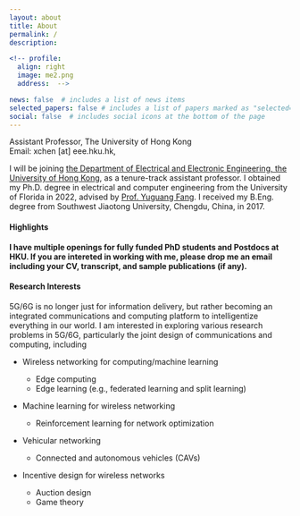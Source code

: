 ```yaml
---
layout: about
title: About
permalink: /
description: 

<!-- profile:
  align: right
  image: me2.png
  address:  -->

news: false  # includes a list of news items
selected_papers: false # includes a list of papers marked as "selected={true}"
social: false  # includes social icons at the bottom of the page
---
```


Assistant Professor, The University of Hong Kong<br>
Email: xchen [at] eee.hku.hk,

<!-- Assistant Professor, The University of Hong Kong<br>
Building 2, No. 5 Danling Street, Haidian District, Beijing, China<br>
jindongwang [at] outlook.com, jindong.wang [at] microsoft.com<br>
[Google scholar](https://scholar.google.com/citations?user=hBZ_tKsAAAAJ) | [Github](https://github.com/jindongwang) | [DBLP](https://dblp.org/pid/19/2969-1.html) || [Zhihu](https://www.zhihu.com/people/jindongwang) | [Weibo](http://www.weibo.com/wjdbr) | [Wechat](http://jd92.wang/assets/image/wechat_public_account.jpg) | [Bilibili](https://space.bilibili.com/477087194) || [Resume](http://jd92.wang/assets/files/../../../../../assets/files/cv_jindongwang_cn-eng.pdf) -->

I will be joining [the Department of Electrical and Electronic Engineering, the University of Hong Kong](https://www.eee.hku.hk/), as a tenure-track assistant professor. I obtained my Ph.D. degree in electrical and computer engineering from the University of Florida in 2022, advised by [Prof. Yuguang Fang](http://www.fang.ece.ufl.edu/). I received my B.Eng. degree from Southwest Jiaotong University, Chengdu, China, in 2017.

#### Highlights ####

**<span style="background-color: #FFFF00"> </span> I have multiple openings for fully funded PhD students and Postdocs at HKU.  If you are intereted in working with me, please drop me an email including your CV, transcript, and sample publications (if any). </span>**

#### Research Interests ####

5G/6G is no longer just for information delivery, but rather becoming an integrated communications and computing platform to intelligentize everything in our world. I am interested in exploring various research problems in 5G/6G, particularly the joint design of communications and computing, including

- Wireless networking for computing/machine learning
  - Edge computing
  - Edge learning (e.g., federated learning and split learning)

- Machine learning for wireless networking
  - Reinforcement learning for network optimization
 
- Vehicular networking
  - Connected and autonomous vehicles (CAVs)

- Incentive design for wireless networks
  - Auction design
  - Game theory



